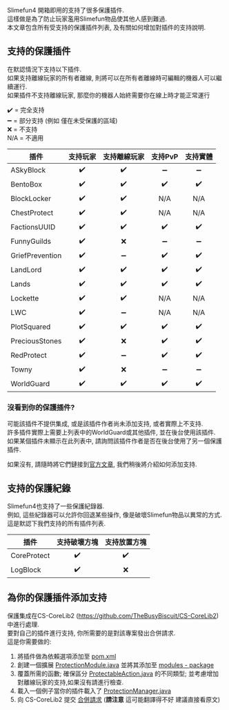 Slimefun4 開箱即用的支持了很多保護插件.<br>
這樣做是為了防止玩家濫用Slimefun物品使其他人感到難過.<br>
本文章包含所有受支持的保護插件列表, 及有關如何增加對插件的支持說明.

## 支持的保護插件
在默認情況下支持以下插件.<br>
如果支持離線玩家的所有者離線, 則將可以在所有者離線時可編輯的機器人可以繼續運行.<br>
如果插件不支持離線玩家, 那麼你的機器人始終需要你在線上時才能正常運行

:heavy_check_mark: = 完全支持<br>
:heavy_minus_sign: = 部分支持 (例如 僅在未受保護的區域)<br>
:x: = 不支持<br>
N/A = 不適用

| 插件 | 支持玩家 | 支持離線玩家 | 支持PvP | 支持實體
| ------------------ | :----: | :----: | :----: | :---: |
| ASkyBlock | :heavy_check_mark: | :heavy_check_mark: | :heavy_minus_sign: | :heavy_minus_sign: |
| BentoBox | :heavy_check_mark: | :heavy_check_mark: | :heavy_check_mark: | :heavy_check_mark: |
| BlockLocker | :heavy_check_mark: | :heavy_check_mark: | N/A | N/A |
| ChestProtect | :heavy_check_mark: | :heavy_check_mark: | N/A | N/A |
| FactionsUUID | :heavy_check_mark: | :heavy_check_mark: | :heavy_check_mark: | :heavy_check_mark: |
| FunnyGuilds | :heavy_check_mark: | :x: | :heavy_minus_sign: | :heavy_minus_sign: |
| GriefPrevention | :heavy_check_mark: | :heavy_minus_sign: | :heavy_check_mark: | :heavy_check_mark: |
| LandLord | :heavy_check_mark: | :heavy_check_mark: | :heavy_check_mark: | :heavy_check_mark: |
| Lands | :heavy_check_mark: | :heavy_check_mark: | :heavy_check_mark: | :heavy_check_mark: |
| Lockette | :heavy_check_mark: | :heavy_check_mark: | N/A | N/A |
| LWC | :heavy_check_mark: | :heavy_minus_sign: | N/A | N/A |
| PlotSquared | :heavy_check_mark: | :heavy_check_mark: | :heavy_check_mark: | :heavy_check_mark: |
| PreciousStones | :heavy_check_mark: | :x: | :heavy_check_mark: | :heavy_check_mark: |
| RedProtect | :heavy_check_mark: | :heavy_minus_sign: | :heavy_check_mark: | :heavy_check_mark: |
| Towny | :heavy_check_mark: | :x: | :heavy_minus_sign: | :heavy_minus_sign: |
| WorldGuard | :heavy_check_mark: | :heavy_check_mark: | :heavy_check_mark: | :heavy_check_mark: |

### 沒看到你的保護插件?
可能該插件不提供集成, 或是該插件作者尚未添加支持, 或者實際上不支持.<br>
許多插件實際上需要上列表中的WorldGuard或其他插件, 並在後台使用該插件.<br>
如果某個插件未顯示在此列表中, 請詢問該插件作者是否在後台使用了另一個保護插件.

如果沒有, 請隨時將它們鏈接到[官方文章](https://github.com/Slimefun/Slimefun4/wiki/Protection-Plugins), 我們稍後將介紹如何添加支持.

## 支持的保護紀錄
Slimefun4也支持了一些保護紀錄器.<br>
例如, 這些紀錄器可以允許你回退某些操作, 像是破壞Slimefun物品以異常的方式.<br>
這是默認下我們支持的所有插件列表.

| 插件 | 支持破壞方塊 | 支持放置方塊 |
| ------------------ | :----: | :----: |
| CoreProtect | :heavy_check_mark: | :heavy_check_mark: |
| LogBlock | :heavy_check_mark: | :x: |

## 為你的保護插件添加支持
保護集成在CS-CoreLib2 (https://github.com/TheBusyBiscuit/CS-CoreLib2)中進行處理.<br>
要對自己的插件進行支持, 你所需要的是對該專案發出合併請求.<br>
這是你需要做的:
1. 將插件做為依賴選項添加至 [pom.xml](https://github.com/TheBusyBiscuit/CS-CoreLib2/blob/master/pom.xml)
2. 創建一個擴展 [ProtectionModule.java](https://github.com/TheBusyBiscuit/CS-CoreLib2/blob/master/src/main/java/io/github/thebusybiscuit/cscorelib2/protection/ProtectionModule.java) 並將其添加至 [modules - package](https://github.com/TheBusyBiscuit/CS-CoreLib2/tree/master/src/main/java/io/github/thebusybiscuit/cscorelib2/protection/modules)
3. 覆蓋所需的函數; 確保區分 [ProtectableAction.java](https://github.com/TheBusyBiscuit/CS-CoreLib2/blob/master/src/main/java/io/github/thebusybiscuit/cscorelib2/protection/ProtectableAction.java) 的不同類型; 並考慮增加對離線玩家的支持,如果沒有請進行檢查.
4. 載入一個例子當你的插件載入了 [ProtectionManager.java](https://github.com/TheBusyBiscuit/CS-CoreLib2/blob/master/src/main/java/io/github/thebusybiscuit/cscorelib2/protection/ProtectionManager.java)
5. 向 CS-CoreLib2 提交 [合併請求](https://github.com/TheBusyBiscuit/CS-CoreLib2/pulls)
(**請注意** 這可能翻譯得不好 建議直接看原文)
